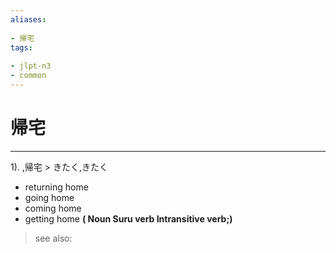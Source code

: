 ```yaml
---
aliases:
    
- 帰宅
tags:
    
- jlpt-n3
- common
---
```


# 帰宅
---
1).
,帰宅 > きたく,きたく

- returning home
- going home
- coming home
- getting home
**( Noun Suru verb Intransitive verb;)**
> see also: 
            
